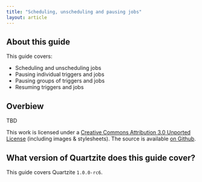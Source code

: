 ```yaml
---
title: "Scheduling, unscheduling and pausing jobs"
layout: article
---
```


## About this guide

This guide covers:

 * Scheduling and unscheduling jobs
 * Pausing individual triggers and jobs
 * Pausing groups of triggers and jobs
 * Resuming triggers and jobs


## Overbiew

TBD


This work is licensed under a <a rel="license" href="http://creativecommons.org/licenses/by/3.0/">Creative Commons Attribution 3.0 Unported License</a> (including images & stylesheets). The source is available [on Github](https://github.com/clojurewerkz/quartzite.docs).


## What version of Quartzite does this guide cover?

This guide covers Quartzite `1.0.0-rc6`.
